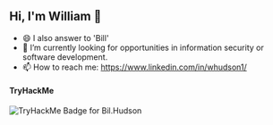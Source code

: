 ## Hi, I'm William 👋

- 😄 I also answer to 'Bill'
- 🔭 I’m currently looking for opportunities in information security or software development.
- 📫 How to reach me: https://www.linkedin.com/in/whudson1/

#### TryHackMe
![TryHackMe Badge for Bil.Hudson](https://tryhackme-badges.s3.amazonaws.com/Bill.Hudson.png?)
